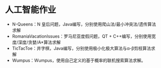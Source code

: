 # 人工智能作业

* N-Queens：N 皇后问题，Java编写，分别使用爬山法/最小冲突法/遗传算法求解
* RomaniaVacationIssues：罗马尼亚度假问题，QT + C++编写，分别使用宽度/深度/贪婪/A*算法求解
* TicTacToe：井字棋，Java编写，分别使用极小化极大算法与α-β剪枝算法求解
* Wumpus：Wumpus，使用自己定义的基于概率的联机搜索算法求解。

